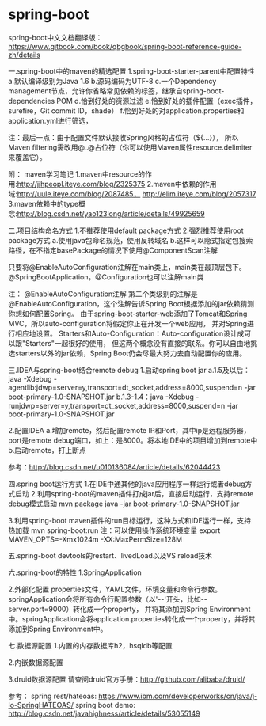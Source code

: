 # spring-boot
spring-boot中文文档翻译版：https://www.gitbook.com/book/qbgbook/spring-boot-reference-guide-zh/details

一.spring-boot中的maven的精选配置
1.spring-boot-starter-parent中配置特性
a.默认编译级别为Java 1.6
b.源码编码为UTF-8
c.一个Dependency management节点，允许你省略常见依赖的<version>标签，继承自spring-boot-dependencies POM
d.恰到好处的资源过滤
e.恰到好处的插件配置（exec插件，surefire，Git commit ID，shade）
f.恰到好处的对application.properties和application.yml进行筛选，

注：最后一点：由于配置文件默认接收Spring风格的占位符（${...}），
所以Maven filtering需改用@..@占位符（你可以使用Maven属性resource.delimiter来覆盖它）。

附：
maven学习笔记
1.maven中resource的作用:http://jjhpeopl.iteye.com/blog/2325375
2.maven中依赖的作用域:http://uule.iteye.com/blog/2087485，
http://elim.iteye.com/blog/2057317
3.maven依赖中的type概念:http://blog.csdn.net/yao123long/article/details/49925659

二.项目结构命名方式
1.不推荐使用default package方式
2.强烈推荐使用root package方式
a.使用java包命名规范，使用反转域名
b.这样可以隐式指定包搜索路径，在不指定basePackage的情况下使用@ComponentScan注解

只要将@EnableAutoConfiguration注解在main类上，main类在最顶层包下。
@SpringBootApplication，@Configuration也可以注解main类

注： 
@EnableAutoConfiguration注解
  第二个类级别的注解是@EnableAutoConfiguration，这个注解告诉Spring Boot根据添加的jar依赖猜测你想如何配置Spring。
由于spring-boot-starter-web添加了Tomcat和Spring MVC，所以auto-configuration将假定你正在开发一个web应用，
并对Spring进行相应地设置。
  Starters和Auto-Configuration：Auto-configuration设计成可以跟"Starters"一起很好的使用，
但这两个概念没有直接的联系。你可以自由地挑选starters以外的jar依赖，Spring Boot仍会尽最大努力去自动配置你的应用。


三.IDEA与spring-boot结合remote debug
1.启动spring boot jar
a.1.5及以后：java -Xdebug -agentlib:jdwp=server=y,transport=dt_socket,address=8000,suspend=n -jar boot-primary-1.0-SNAPSHOT.jar
b.1.3-1.4：java -Xdebug -runjdwp=server=y,transport=dt_socket,address=8000,suspend=n -jar boot-primary-1.0-SNAPSHOT.jar

2.配置IDEA
a.增加remote，然后配置remote IP和Port，其中ip是远程服务器，port是remote debug端口，如上：是8000。将本地IDE中的项目增加到remote中
b.启动remote，打上断点

参考：http://blog.csdn.net/u010136084/article/details/62044423


四.spring boot运行方式
1.在IDE中通其他的java应用程序一样运行或者debug方式启动
2.利用spring-boot的maven插件打成jar后，直接启动运行，支持remote debug模式启动
mvn package
java -jar boot-primary-1.0-SNAPSHOT.jar


3.利用spring-boot maven插件的run目标运行，这种方式和IDE运行一样，支持热加载
mvn spring-boot:run
注：可以使用操作系统环境变量
export MAVEN_OPTS=-Xmx1024m -XX:MaxPermSize=128M


五.spring-boot devtools的restart、livedLoad以及VS reload技术

六.spring-boot的特性
1.SpringApplication



2.外部化配置
properties文件，YAML文件，环境变量和命令行参数。springApplication会将所有命令行配置参数（以'--'开头，比如--server.port=9000）转化成一个property，
并将其添加到Spring Environment中。springApplication会将application.properties转化成一个property，并将其添加到Spring Environment中。



七.数据源配置
1.内置的内存数据库h2，hsqldb等配置

2.内嵌数据源配置

3.druid数据源配置
请查阅druid官方手册：http://github.com/alibaba/druid/









参考：
spring rest/hateoas: https://www.ibm.com/developerworks/cn/java/j-lo-SpringHATEOAS/
spring boot demo: http://blog.csdn.net/javahighness/article/details/53055149



































































